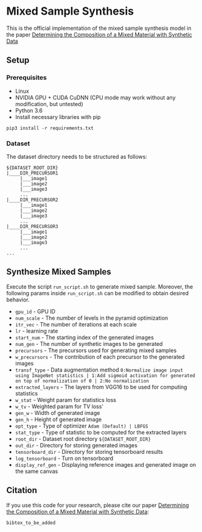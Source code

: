 
# Mixed Sample Synthesis
This is the official implementation of the mixed sample synthesis model in the paper <a href="https://www.cambridge.org/core/journals/microscopy-and-microanalysis/article/determining-the-composition-of-a-mixed-material-with-synthetic-data/54D1870F67F0285C85F054FF78D45A96">Determining the Composition of a Mixed Material with Synthetic Data</a>

## Setup

### Prerequisites
- Linux
- NVIDIA GPU + CUDA CuDNN (CPU mode may work without any modification, but untested)
- Python 3.6
- Install necessary libraries with pip
```
pip3 install -r requirements.txt
```

### Dataset
The dataset directory needs to be structured as follows:
```
${DATASET_ROOT_DIR}
|____DIR_PRECURSOR1
     |___image1
     |___image2
     |___image3
     ...
|____DIR_PRECURSOR2
     |___image1
     |___image2
     |___image3
     ...
|____DIR_PRECURSOR3
     |___image1
     |___image2
     |___image3
     ...
...                
```

## Synthesize Mixed Samples
Execute the script `run_script.sh` to generate mixed sample. Moreover, the following params inside `run_script.sh` can be modified to obtain desired behavior.
- `gpu_id` - GPU ID
- `num_scale` - The number of levels in the pyramid optimization
- `itr_vec` - The number of iterations at each scale
- `lr` - learning rate
- `start_num` - The starting index of the generated images
- `num_gen` - The number of synthetic images to be generated
- `precursors` - The precursors used for generating mixed samples
- `w_precursors` - The contribution of each precursor to the generated images
- `transf_type` - Data augmentation method `0:Normalize image input using ImageNet statistics | 1:Add sigmoid activation for generated on top of normalization of 0 | 2:No normalization`    
- `extracted_layers` - The layers from VGG16 to be used for computing statistics
- `w_stat` - Weight param for statistics loss
- `w_tv` - Weighted param for TV loss'    
- `gen_w` - Width of generated image
- `gen_h` - Height of generated image    
- `opt_type` - Type of optimizer `Adam (Default) | LBFGS`
- `stat_type` - Type of statistic to be computed for the extracted layers
- `root_dir` - Dataset root directory `${DATASET_ROOT_DIR}`    
- `out_dir` - Directory for storing generated images
- `tensorboard_dir` - Directory for storing tensorboard results
- `log_tensorboard` - Turn on tensorboard
- `display_ref_gen` - Displaying reference images and generated image on the same canvas

## Citation
If you use this code for your research, please cite our paper <a href="to_be_added">Determining the Composition of a Mixed Material with Synthetic Data</a>:

```
bibtex_to_be_added
```

